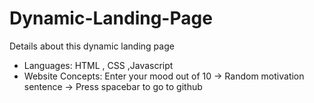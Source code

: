 ﻿# Dynamic-Landing-Page
 Details about this dynamic landing page
 - Languages: HTML , CSS ,Javascript
 - Website Concepts: Enter your mood out of 10 -> Random motivation sentence -> Press spacebar to go to github
